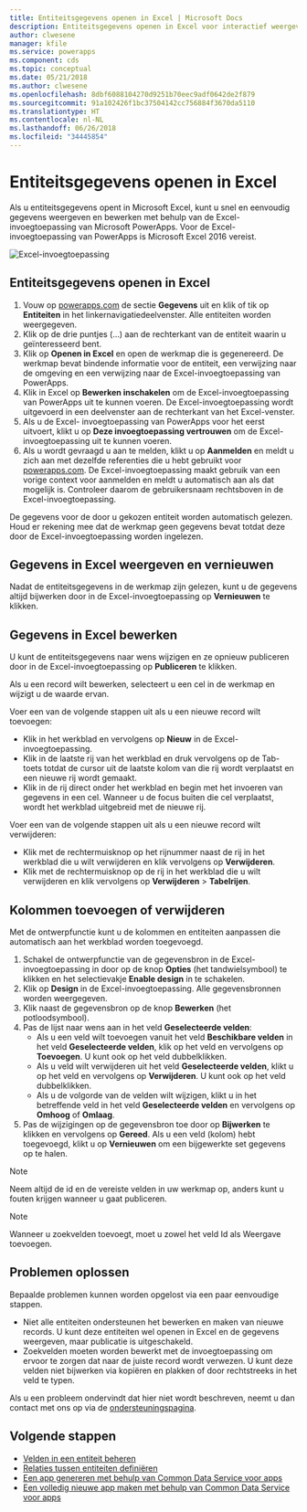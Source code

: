 ```yaml
---
title: Entiteitsgegevens openen in Excel | Microsoft Docs
description: Entiteitsgegevens openen in Excel voor interactief weergeven en bewerken.
author: clwesene
manager: kfile
ms.service: powerapps
ms.component: cds
ms.topic: conceptual
ms.date: 05/21/2018
ms.author: clwesene
ms.openlocfilehash: 8dbf6088104270d9251b70eec9adf0642de2f879
ms.sourcegitcommit: 91a102426f1bc37504142cc756884f3670da5110
ms.translationtype: HT
ms.contentlocale: nl-NL
ms.lasthandoff: 06/26/2018
ms.locfileid: "34445854"
---
```

# <a name="open-entity-data-in-excel"></a>Entiteitsgegevens openen in Excel
Als u entiteitsgegevens opent in Microsoft Excel, kunt u snel en eenvoudig gegevens weergeven en bewerken met behulp van de Excel-invoegtoepassing van Microsoft PowerApps. Voor de Excel-invoegtoepassing van PowerApps is Microsoft Excel 2016 vereist.

![Excel-invoegtoepassing](./media/data-platform-cds-excel-addin/ExcelAddin.png "Excel-invoegtoepassing van PowerApps")

## <a name="open-entity-data-in-excel"></a>Entiteitsgegevens openen in Excel
1. Vouw op [powerapps.com](https://web.powerapps.com) de sectie **Gegevens** uit en klik of tik op **Entiteiten** in het linkernavigatiedeelvenster. Alle entiteiten worden weergegeven.
2. Klik op de drie puntjes (...) aan de rechterkant van de entiteit waarin u geïnteresseerd bent.
3. Klik op **Openen in Excel** en open de werkmap die is gegenereerd. De werkmap bevat bindende informatie voor de entiteit, een verwijzing naar de omgeving en een verwijzing naar de Excel-invoegtoepassing van PowerApps.  
4. Klik in Excel op **Bewerken inschakelen** om de Excel-invoegtoepassing van PowerApps uit te kunnen voeren. De Excel-invoegtoepassing wordt uitgevoerd in een deelvenster aan de rechterkant van het Excel-venster.
5. Als u de Excel- invoegtoepassing van PowerApps voor het eerst uitvoert, klikt u op **Deze invoegtoepassing vertrouwen** om de Excel-invoegtoepassing uit te kunnen voeren.
6. Als u wordt gevraagd u aan te melden, klikt u op **Aanmelden** en meldt u zich aan met dezelfde referenties die u hebt gebruikt voor [powerapps.com](https://web.powerapps.com). De Excel-invoegtoepassing maakt gebruik van een vorige context voor aanmelden en meldt u automatisch aan als dat mogelijk is. Controleer daarom de gebruikersnaam rechtsboven in de Excel-invoegtoepassing.

De gegevens voor de door u gekozen entiteit worden automatisch gelezen. Houd er rekening mee dat de werkmap geen gegevens bevat totdat deze door de Excel-invoegtoepassing worden ingelezen.

## <a name="view-and-refresh-data-in-excel"></a>Gegevens in Excel weergeven en vernieuwen
Nadat de entiteitsgegevens in de werkmap zijn gelezen, kunt u de gegevens altijd bijwerken door in de Excel-invoegtoepassing op **Vernieuwen** te klikken.

## <a name="edit-data-in-excel"></a>Gegevens in Excel bewerken
U kunt de entiteitsgegevens naar wens wijzigen en ze opnieuw publiceren door in de Excel-invoegtoepassing op **Publiceren** te klikken.

Als u een record wilt bewerken, selecteert u een cel in de werkmap en wijzigt u de waarde ervan.

Voer een van de volgende stappen uit als u een nieuwe record wilt toevoegen:

* Klik in het werkblad en vervolgens op **Nieuw** in de Excel-invoegtoepassing.
* Klik in de laatste rij van het werkblad en druk vervolgens op de Tab-toets totdat de cursor uit de laatste kolom van die rij wordt verplaatst en een nieuwe rij wordt gemaakt.
* Klik in de rij direct onder het werkblad en begin met het invoeren van gegevens in een cel. Wanneer u de focus buiten die cel verplaatst, wordt het werkblad uitgebreid met de nieuwe rij.

Voer een van de volgende stappen uit als u een nieuwe record wilt verwijderen:

* Klik met de rechtermuisknop op het rijnummer naast de rij in het werkblad die u wilt verwijderen en klik vervolgens op **Verwijderen**.
* Klik met de rechtermuisknop op de rij in het werkblad die u wilt verwijderen en klik vervolgens op **Verwijderen** > **Tabelrijen**.

## <a name="add-or-remove-columns"></a>Kolommen toevoegen of verwijderen
Met de ontwerpfunctie kunt u de kolommen en entiteiten aanpassen die automatisch aan het werkblad worden toegevoegd.

1. Schakel de ontwerpfunctie van de gegevensbron in de Excel-invoegtoepassing in door op de knop **Opties** (het tandwielsymbool) te klikken en het selectievakje **Enable design** in te schakelen.
2. Klik op **Design** in de Excel-invoegtoepassing. Alle gegevensbronnen worden weergegeven.
3. Klik naast de gegevensbron op de knop **Bewerken** (het potloodsymbool).
4. Pas de lijst naar wens aan in het veld **Geselecteerde velden**:
   * Als u een veld wilt toevoegen vanuit het veld **Beschikbare velden** in het veld **Geselecteerde velden**, klik op het veld en vervolgens op **Toevoegen**. U kunt ook op het veld dubbelklikken.
   * Als u veld wilt verwijderen uit het veld **Geselecteerde velden**, klikt u op het veld en vervolgens op **Verwijderen**. U kunt ook op het veld dubbelklikken.
   * Als u de volgorde van de velden wilt wijzigen, klikt u in het betreffende veld in het veld **Geselecteerde velden** en vervolgens op **Omhoog** of **Omlaag**.
5. Pas de wijzigingen op de gegevensbron toe door op **Bijwerken** te klikken en vervolgens op **Gereed**. Als u een veld (kolom) hebt toegevoegd, klikt u op **Vernieuwen** om een bijgewerkte set gegevens op te halen.

> [!NOTE]
> Neem altijd de id en de vereiste velden in uw werkmap op, anders kunt u fouten krijgen wanneer u gaat publiceren.

> [!NOTE]
> Wanneer u zoekvelden toevoegt, moet u zowel het veld Id als Weergave toevoegen.

## <a name="troubleshooting"></a>Problemen oplossen
Bepaalde problemen kunnen worden opgelost via een paar eenvoudige stappen.

* Niet alle entiteiten ondersteunen het bewerken en maken van nieuwe records. U kunt deze entiteiten wel openen in Excel en de gegevens weergeven, maar publicatie is uitgeschakeld.
* Zoekvelden moeten worden bewerkt met de invoegtoepassing om ervoor te zorgen dat naar de juiste record wordt verwezen. U kunt deze velden niet bijwerken via kopiëren en plakken of door rechtstreeks in het veld te typen.


Als u een probleem ondervindt dat hier niet wordt beschreven, neemt u dan contact met ons op via de [ondersteuningspagina](https://powerapps.microsoft.com/support/).

## <a name="next-steps"></a>Volgende stappen
* [Velden in een entiteit beheren](data-platform-manage-fields.md)
* [Relaties tussen entiteiten definiëren](data-platform-entity-lookup.md)
* [Een app genereren met behulp van Common Data Service voor apps](../canvas-apps/data-platform-create-app.md)
* [Een volledig nieuwe app maken met behulp van Common Data Service voor apps](../canvas-apps/data-platform-create-app-scratch.md)

